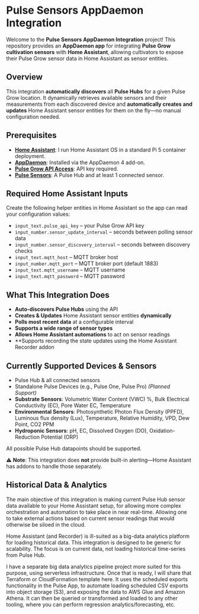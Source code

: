 # Pulse Sensors AppDaemon Integration

Welcome to the **Pulse Sensors AppDaemon Integration** project! This repository provides an **AppDaemon app**
for integrating **Pulse Grow cultivation sensors** with **Home Assistant**, allowing cultivators to expose their
Pulse Grow sensor data in Home Assistant as sensor entities.

## Overview

This integration **automatically discovers** all **Pulse Hubs** for a given Pulse Grow location. It dynamically
retrieves available sensors and their measurements from each discovered device and **automatically creates and
updates** Home Assistant sensor entities for them on the fly—no manual configuration needed.

## Prerequisites

- **[Home Assistant](https://www.home-assistant.io/getting-started/)**: I run Home Assistant OS in a standard Pi 5 container deployment.
- **[AppDaemon](https://community.home-assistant.io/t/home-assistant-community-add-on-appdaemon-4/163259)**: Installed via the AppDaemon 4 add-on.
- **[Pulse Grow API Access](https://api.pulsegrow.com/docs/index.html)**: API key required.
- **[Pulse Sensors](https://pulsegrow.com/collections/everything-hub)**: A Pulse Hub and at least 1 connected sensor.

## Required Home Assistant Inputs

Create the following helper entities in Home Assistant so the app can read your configuration values:

- `input_text.pulse_api_key` – your Pulse Grow API key
- `input_number.sensor_update_interval` – seconds between polling sensor data
- `input_number.sensor_discovery_interval` – seconds between discovery checks
- `input_text.mqtt_host` – MQTT broker host
- `input_number.mqtt_port` – MQTT broker port (default 1883)
- `input_text.mqtt_username` – MQTT username
- `input_text.mqtt_password` – MQTT password

## What This Integration Does
- **Auto-discovers Pulse Hubs** using the API  
- **Creates & Updates** Home Assistant sensor entities **dynamically**  
- **Polls most recent data** at a configurable interval  
- **Supports a wide range of sensor types**
- **Allows Home Assistant automations** to act on sensor readings
- **Supports recording the state updates using the Home Assistant Recorder addon

## Currently Supported Devices & Sensors
- Pulse Hub & all connected sensors  
- Standalone Pulse Devices (e.g., Pulse One, Pulse Pro) *(Planned Support)*  
- **Substrate Sensors**: Volumetric Water Content (VWC) %, Bulk Electrical Conductivity (EC), Pore Water EC, Temperature
- **Environmental Sensors**: Photosynthetic Photon Flux Density (PPFD), Luminous flux density (Lux), Temperature, Relative Humidity, VPD, Dew Point, CO2 PPM 
- **Hydroponic Sensors**: pH, EC, Dissolved Oxygen (DO), Oxidation-Reduction Potential (ORP)

All possible Pulse Hub datapoints should be supported. 

⚠️ **Note**: This integration does **not** provide built-in alerting—Home Assistant has addons to handle those separately.

## Historical Data & Analytics

The main objective of this integration is making current Pulse Hub sensor data available to your Home Assistant
setup, for allowing more complex orchestration and automation to take place in near real-time. Allowing one to take
external actions based on current sensor readings that would otherwise be siloed in the cloud.

Home Assistant (and Recorder) is ill-suited as a big-data analytics platform for loading historical data. This
integration is designed to be generic for scalability. The focus is on current data, not loading historical
time-series from Pulse Hub.

I have a separate big data analytics pipeline project more suited for this purpose, using serverless
infrastructure. Once that is ready, I will share that Terraform or CloudFormation template here. It uses the scheduled
exports functionality in the Pulse App, to automate loading scheduled CSV exports into object storage (S3), and exposing
the data to AWS Glue and Amazon Athena. It can then be queried or transformed and loaded to any other tooling, where
you can perform regression analytics/forecasting, etc.
